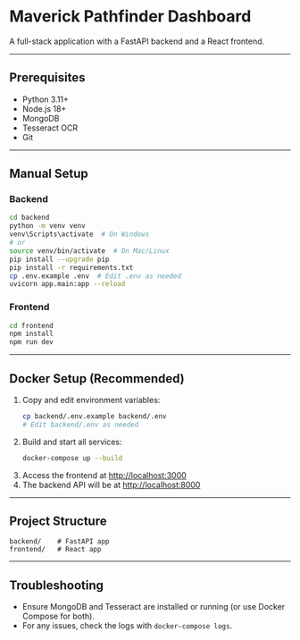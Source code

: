 # Maverick Pathfinder Dashboard

A full-stack application with a FastAPI backend and a React frontend.

---

## Prerequisites

- Python 3.11+
- Node.js 18+
- MongoDB
- Tesseract OCR
- Git

---

## Manual Setup

### Backend
```sh
cd backend
python -m venv venv
venv\Scripts\activate  # On Windows
# or
source venv/bin/activate  # On Mac/Linux
pip install --upgrade pip
pip install -r requirements.txt
cp .env.example .env  # Edit .env as needed
uvicorn app.main:app --reload
```

### Frontend
```sh
cd frontend
npm install
npm run dev
```

---

## Docker Setup (Recommended)

1. Copy and edit environment variables:
   ```sh
   cp backend/.env.example backend/.env
   # Edit backend/.env as needed
   ```
2. Build and start all services:
   ```sh
   docker-compose up --build
   ```
3. Access the frontend at [http://localhost:3000](http://localhost:3000)
4. The backend API will be at [http://localhost:8000](http://localhost:8000)

---

## Project Structure

```
backend/    # FastAPI app
frontend/   # React app
```

---

## Troubleshooting
- Ensure MongoDB and Tesseract are installed or running (or use Docker Compose for both).
- For any issues, check the logs with `docker-compose logs`.
